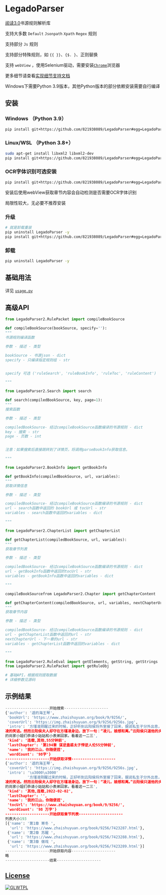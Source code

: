 # LegadoParser

[阅读3.0](https://github.com/gedoor/legado)书源规则解析库

支持大多数 `Default` `Jsonpath` `Xpath` `Regex` 规则

支持部分 `Js` 规则

支持部分特殊规则，如 `{{ }}`、`{$. }`、正则替换

支持 `webView` ，使用Selenium驱动，需要安装[`Chrome`](https://www.google.cn/chrome/)浏览器

更多细节请查看[实现细节支持文档](https://github.com/821938089/LegadoParser/blob/main/ruleDoc.md)

Windows下需要Python 3.9版本，其他Python版本的部分依赖安装需要自行编译

## 安装

### Windows （Python 3.9）

```bash
pip install git+https://github.com/821938089/LegadoParser#egg=LegadoParser
```

### Linux/WSL （Python 3.8+）

```bash
sudo apt-get install libxml2 libxml2-dev
pip install git+https://github.com/821938089/LegadoParser#egg=LegadoParser
```

### OCR字体识别可选安装

```bash
pip install git+https://github.com/821938089/LegadoParser#egg=LegadoParser[ocr]
```

安装后使用webView获取章节内容会自动检测是否需要OCR字体识别

局限性较大，无必要不推荐安装

### 升级

```bash
# 就是卸载重装
pip uninstall LegadoParser -y
pip install git+https://github.com/821938089/LegadoParser#egg=LegadoParser
```

### 卸载

```bash
pip uninstall LegadoParser -y
```

## 基础用法

详见 [`usage.py`](https://github.com/821938089/LegadoParser/blob/main/usage.py)

## 高级API

```python
from LegadoParser2.RulePacket import compileBookSource

def compileBookSource(bookSource, specify=''):
"""
书源规则编译函数

参数 - 描述 - 类型

bookSource - 书源json - dict
specify - 只编译指定规则组 - str


specify 可选 ('ruleSearch', 'ruleBookInfo', 'ruleToc', 'ruleContent')

"""
```

```python
from LegadoParser2.Search import search

def search(compiledBookSource, key, page=1):
"""
搜索函数

参数 - 描述 - 类型

compiledBookSource- 经过compileBookSource函数编译的书源规则 - dict
key - 搜索 - str
page - 页数 - int


注意：如果搜索后直接跳转到了详情页，将调用parseBookInfo获取信息。

"""
```

```python
from LegadoParser2.BookInfo import getBookInfo

def getBookInfo(compiledBookSource, url, variables):
"""
获取详情信息

参数 - 描述 - 类型

compiledBookSource- 经过compileBookSource函数编译的书源规则 - dict
url - search函数中返回的 bookUrl 或 tocUrl - str
variables - search函数中返回的variables - dict

"""
```

```python
from LegadoParser2.ChapterList import getChapterList

def getChapterList(compiledBookSource, url, variables):
"""
获取章节列表

参数 - 描述 - 类型

compiledBookSource- 经过compileBookSource函数编译的书源规则 - dict
url - getBookInfo函数中返回的tocUrl - str
variables - getBookInfo函数中返回的variables - dict

"""
```

```python
compileBookSourcefrom LegadoParser2.Chapter import getChapterContent

def getChapterContent(compiledBookSource, url, variables, nextChapterUrl=''):
"""
获取章节内容

参数 - 描述 - 类型

compiledBookSource- 经过compileBookSource函数编译的书源规则 - dict
url - getChapterList函数中返回的url - str
nextChapterUrl - 下一章的url - str
variables - getChapterList函数中返回的variables - dict

"""
```

```python
from LegadoParser2.RuleEval import getElements, getString, getStrings
from LegadoParser2.RulePacket import getRuleObj

# 基础API，根据规则提取数据
# 详细参数见源码
```

## 示例结果

```python
--------------------开始搜索--------------------
{'author': '遥的海王琴',
 'bookUrl': 'https://www.zhaishuyuan.org/book/9/9256/',
 'coverUrl': 'https://img.zhaishuyuan.org/9/9256/9256s.jpg',
 'intro': '方瑾凌刚醒过来的时候，正好听到云阳侯将外室接了回来，据说私生子分外出息，欢欢喜喜地准备认祖归宗。府里上下都觉得云阳侯要舍弃活不长久的嫡子，培养庶子，等着看云阳侯夫人和方瑾
凌的笑话。然而云阳侯夫人却守在方瑾凌身边，放下一句：“凌儿，娘想和离。”云阳侯只道他的夫人只是一句狠话，温柔贤惠的性子哪儿敢真走。可没想到，春节未过，西陵侯府来人敲开了大门，一字排开 
的尚家小姐们恭请小姑姑和小表弟回家。看着这一二三',
 'kind': '连载,其他,55分钟前',
 'lastChapter': '第194章 谋逆蛊惑太子悖逆人伦55分钟前',
 'name': '我的江山，你随便捏',
 'wordCount': '98字'}
--------------------开始获取详情--------------------
{'author': '遥的海王琴',
 'coverUrl': 'https://img.zhaishuyuan.org/9/9256/9256s.jpg',
 'intro': '\u3000\u3000'
          '方瑾凌刚醒过来的时候，正好听到云阳侯将外室接了回来，据说私生子分外出息，欢欢喜喜地准备认祖归宗。府里上下都觉得云阳侯要舍弃活不长久的嫡子，培养庶子，等着看云阳侯夫人和方瑾
凌的笑话。然而云阳侯夫人却守在方瑾凌身边，放下一句：“凌儿，娘想和离。”云阳侯只道他的夫人只是一句狠话，温柔贤惠的性子哪儿敢真走。可没想到，春节未过，西陵侯府来人敲开了大门，一字排开 
的尚家小姐们恭请小姑姑和小表弟回家。看着这一二三',
 'kind': '其他,连载,2022-02-02',
 'lastChapter': '',
 'name': '我的江山，你随便捏',
 'tocUrl': 'https://www.zhaishuyuan.org/book/9/9256/',
 'wordCount': '98 万字'}
--------------------开始获取章节列表--------------------
列表大小193
[{'name': '第1章 寒冬 ',
  'url': 'https://www.zhaishuyuan.org/book/9256/7423287.html'},
 {'name': '第2章 苏醒 ',
  'url': 'https://www.zhaishuyuan.org/book/9256/7423288.html'},
 {'name': '第3章 做戏 ',
  'url': 'https://www.zhaishuyuan.org/book/9256/7423289.html'}]
--------------------开始获取内容--------------------
略
--------------------结束--------------------
```

## [License](./LICENSE)

[![GLWTPL](https://img.shields.io/badge/GLWT-Public_License-red.svg)](https://github.com/me-shaon/GLWTPL)
